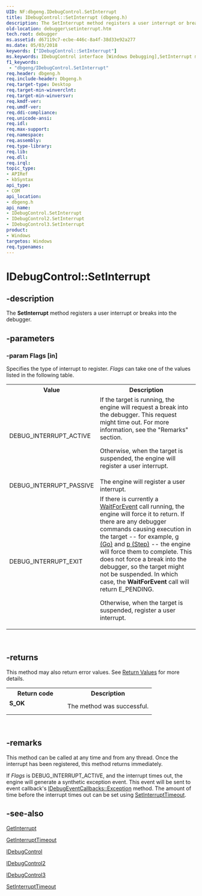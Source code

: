 ```yaml
---
UID: NF:dbgeng.IDebugControl.SetInterrupt
title: IDebugControl::SetInterrupt (dbgeng.h)
description: The SetInterrupt method registers a user interrupt or breaks into the debugger.
old-location: debugger\setinterrupt.htm
tech.root: debugger
ms.assetid: d67119c7-ecbe-446c-8a4f-38d33e92a277
ms.date: 05/03/2018
keywords: ["IDebugControl::SetInterrupt"]
ms.keywords: IDebugControl interface [Windows Debugging],SetInterrupt method, IDebugControl.SetInterrupt, IDebugControl2 interface [Windows Debugging],SetInterrupt method, IDebugControl2::SetInterrupt, IDebugControl3 interface [Windows Debugging],SetInterrupt method, IDebugControl3::SetInterrupt, IDebugControl::SetInterrupt, IDebugControl_dd73562c-6f15-4101-8ab3-3f432de5a002.xml, SetInterrupt, SetInterrupt method [Windows Debugging], SetInterrupt method [Windows Debugging],IDebugControl interface, SetInterrupt method [Windows Debugging],IDebugControl2 interface, SetInterrupt method [Windows Debugging],IDebugControl3 interface, dbgeng/IDebugControl2::SetInterrupt, dbgeng/IDebugControl3::SetInterrupt, dbgeng/IDebugControl::SetInterrupt, debugger.setinterrupt
f1_keywords:
 - "dbgeng/IDebugControl.SetInterrupt"
req.header: dbgeng.h
req.include-header: Dbgeng.h
req.target-type: Desktop
req.target-min-winverclnt: 
req.target-min-winversvr: 
req.kmdf-ver: 
req.umdf-ver: 
req.ddi-compliance: 
req.unicode-ansi: 
req.idl: 
req.max-support: 
req.namespace: 
req.assembly: 
req.type-library: 
req.lib: 
req.dll: 
req.irql: 
topic_type:
- APIRef
- kbSyntax
api_type:
- COM
api_location:
- dbgeng.h
api_name:
- IDebugControl.SetInterrupt
- IDebugControl2.SetInterrupt
- IDebugControl3.SetInterrupt
product:
- Windows
targetos: Windows
req.typenames: 
---
```


# IDebugControl::SetInterrupt


## -description


The <b>SetInterrupt</b> method registers a user interrupt or breaks into the debugger.


## -parameters




### -param Flags [in]

Specifies the type of interrupt to register.  <i>Flags</i> can take one of the values listed in the following table.

<table>
<tr>
<th>Value</th>
<th>Description</th>
</tr>
<tr>
<td>
DEBUG_INTERRUPT_ACTIVE

</td>
<td>
If the target is running, the engine will request a break into the debugger.  This request might time out. For more information, see the "Remarks" section.

Otherwise, when the target is suspended, the engine will register a user interrupt.

</td>
</tr>
<tr>
<td>
DEBUG_INTERRUPT_PASSIVE

</td>
<td>
The engine will register a user interrupt.

</td>
</tr>
<tr>
<td>
DEBUG_INTERRUPT_EXIT

</td>
<td>
If there is currently a <a href="https://docs.microsoft.com/windows-hardware/drivers/ddi/dbgeng/nf-dbgeng-idebugcontrol3-waitforevent">WaitForEvent</a> call running, the engine will force it to return.  If there are any debugger commands causing execution in the target -- for example, <a href="https://docs.microsoft.com/windows-hardware/drivers/debugger/g--go-">g (Go)</a> and <a href="https://docs.microsoft.com/windows-hardware/drivers/debugger/p--step-">p (Step)</a> -- the engine will force them to complete.  This does not force a break into the debugger, so the target might not be suspended. In which case, the <b>WaitForEvent</b> call will return E_PENDING.

Otherwise, when the target is suspended, register a user interrupt.

</td>
</tr>
</table>
 


## -returns



This method may also return error values.  See <a href="https://docs.microsoft.com/windows-hardware/drivers/debugger/hresult-values">Return Values</a> for more details.

<table>
<tr>
<th>Return code</th>
<th>Description</th>
</tr>
<tr>
<td width="40%">
<dl>
<dt><b>S_OK</b></dt>
</dl>
</td>
<td width="60%">
The method was successful.

</td>
</tr>
</table>
 




## -remarks



This method can be called at any time and from any thread.  Once the interrupt has been registered, this method returns immediately.

If <i>Flags</i> is DEBUG_INTERRUPT_ACTIVE, and the interrupt times out, the engine will generate a synthetic exception event.  This event will be sent to event callback's <a href="https://docs.microsoft.com/windows-hardware/drivers/ddi/dbgeng/nf-dbgeng-idebugeventcallbacks-exception">IDebugEventCallbacks::Exception</a> method.  The amount of time before the interrupt times out can be set using <a href="https://docs.microsoft.com/windows-hardware/drivers/ddi/dbgeng/nf-dbgeng-idebugcontrol3-setinterrupttimeout">SetInterruptTimeout</a>.




## -see-also




<a href="https://docs.microsoft.com/windows-hardware/drivers/ddi/dbgeng/nf-dbgeng-idebugcontrol3-getinterrupt">GetInterrupt</a>



<a href="https://docs.microsoft.com/windows-hardware/drivers/ddi/dbgeng/nf-dbgeng-idebugcontrol3-getinterrupttimeout">GetInterruptTimeout</a>



<a href="https://docs.microsoft.com/windows-hardware/drivers/ddi/dbgeng/nn-dbgeng-idebugcontrol">IDebugControl</a>



<a href="https://docs.microsoft.com/windows-hardware/drivers/ddi/dbgeng/nn-dbgeng-idebugcontrol2">IDebugControl2</a>



<a href="https://docs.microsoft.com/windows-hardware/drivers/ddi/dbgeng/nn-dbgeng-idebugcontrol3">IDebugControl3</a>



<a href="https://docs.microsoft.com/windows-hardware/drivers/ddi/dbgeng/nf-dbgeng-idebugcontrol3-setinterrupttimeout">SetInterruptTimeout</a>
 

 

